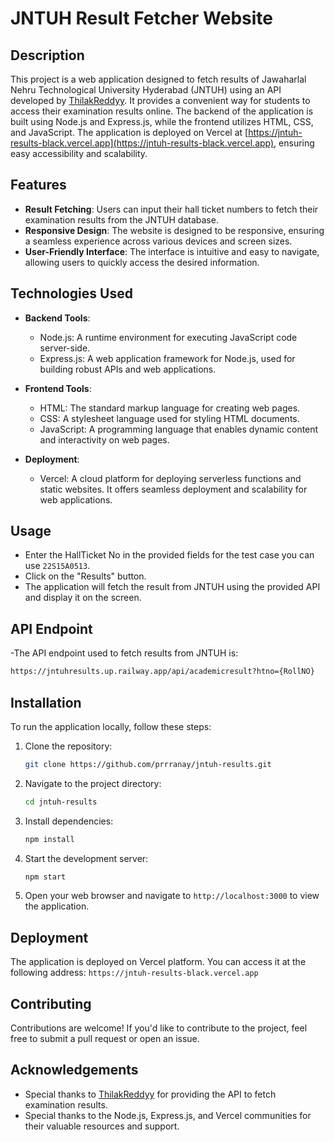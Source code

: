 # JNTUH Result Fetcher Website

## Description
This project is a web application designed to fetch results of Jawaharlal Nehru Technological University Hyderabad (JNTUH) using an API developed by [ThilakReddyy](https://github.com/ThilakReddyy). It provides a convenient way for students to access their examination results online. The backend of the application is built using Node.js and Express.js, while the frontend utilizes HTML, CSS, and JavaScript. The application is deployed on Vercel at [https://jntuh-results-black.vercel.app](https://jntuh-results-black.vercel.app), ensuring easy accessibility and scalability.

## Features

- **Result Fetching**: Users can input their hall ticket numbers to fetch their examination results from the JNTUH database.
- **Responsive Design**: The website is designed to be responsive, ensuring a seamless experience across various devices and screen sizes.
- **User-Friendly Interface**: The interface is intuitive and easy to navigate, allowing users to quickly access the desired information.

## Technologies Used

- **Backend Tools**:
  - Node.js: A runtime environment for executing JavaScript code server-side.
  - Express.js: A web application framework for Node.js, used for building robust APIs and web applications.
  
- **Frontend Tools**:
  - HTML: The standard markup language for creating web pages.
  - CSS: A stylesheet language used for styling HTML documents.
  - JavaScript: A programming language that enables dynamic content and interactivity on web pages.

- **Deployment**:
  - Vercel: A cloud platform for deploying serverless functions and static websites. It offers seamless deployment and scalability for web applications.

## Usage
- Enter the HallTicket No in the provided fields for the test case you can use `22S15A0513`.
- Click on the "Results" button.
- The application will fetch the result from JNTUH using the provided API and display it on the screen.

## API Endpoint
-The API endpoint used to fetch results from JNTUH is:
 ```bash
https://jntuhresults.up.railway.app/api/academicresult?htno={RollNO}
```

## Installation

To run the application locally, follow these steps:

1. Clone the repository:

    ```bash
    git clone https://github.com/prrranay/jntuh-results.git
    ```

2. Navigate to the project directory:

    ```bash
    cd jntuh-results
    ```

3. Install dependencies:

    ```bash
    npm install
    ```

4. Start the development server:

    ```bash
    npm start
    ```

5. Open your web browser and navigate to `http://localhost:3000` to view the application.

## Deployment

The application is deployed on Vercel platform. You can access it at the following address:
`https://jntuh-results-black.vercel.app`

## Contributing

Contributions are welcome! If you'd like to contribute to the project, feel free to submit a pull request or open an issue.


## Acknowledgements

- Special thanks to [ThilakReddyy](https://github.com/ThilakReddyy) for providing the API to fetch examination results.
- Special thanks to the Node.js, Express.js, and Vercel communities for their valuable resources and support.
